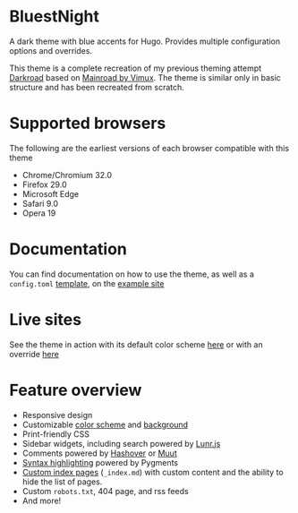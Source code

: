# BluestNight
A dark theme with blue accents for Hugo. Provides multiple configuration options and overrides.

This theme is a complete recreation of my previous theming attempt [Darkroad](https://github.com/Shadow53/Darkroad) based on [Mainroad by Vimux](https://github.com/vimux/mainroad). The theme is similar only in basic structure and has been recreated from scratch.

# Supported browsers

The following are the earliest versions of each browser compatible with this theme

- Chrome/Chromium 32.0
- Firefox 29.0
- Microsoft Edge
- Safari 9.0
- Opera 19

# Documentation

You can find documentation on how to use the theme, as well as a `config.toml` [template](https://shadow53.gitlab.io/BluestNight/docs/example-config), on the [example site](https://shadow53.gitlab.io/BluestNight/)

# Live sites
See the theme in action with its default color scheme [here](https://mnbryant.com) or with an override [here](https://shadow53.com)

# Feature overview

- Responsive design
- Customizable [color scheme](https://shadow53.gitlab.io/BluestNight/docs/site/appearance#custom-colors) and [background](https://shadow53.gitlab.io/BluestNight/docs/site/appearance#custom-background)
- Print-friendly CSS
- Sidebar widgets, including search powered by [Lunr.js](https://lunrjs.com)
- Comments powered by [Hashover](https://shadow53.gitlab.io/BluestNight/docs/pages/comments#hashover) or [Muut](https://shadow53.gitlab.io/BluestNight/docs/pages/comments#muut)
- [Syntax highlighting](https://gohugo.io/tools/syntax-highlighting/#server-side) powered by Pygments
- [Custom index pages](https://gohugo.io/content-management/organization/#index-pages-index-md) (`_index.md`) with custom content and the ability to hide the list of pages.
- Custom `robots.txt`, 404 page, and rss feeds
- And more!
